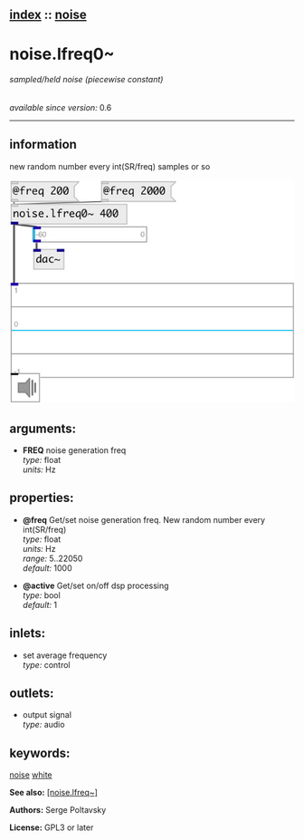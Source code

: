 [index](index.html) :: [noise](category_noise.html)
---

# noise.lfreq0~

###### sampled/held noise (piecewise constant)

*available since version:* 0.6

---


## information
new random number every int(SR/freq) samples or so


[![example](../examples/img/noise.lfreq0~.jpg)](../examples/pd/noise.lfreq0~.pd)



## arguments:

* **FREQ**
noise generation freq<br>
_type:_ float<br>
_units:_ Hz<br>





## properties:

* **@freq** 
Get/set noise generation freq. New random number every int(SR/freq)<br>
_type:_ float<br>
_units:_ Hz<br>
_range:_ 5..22050<br>
_default:_ 1000<br>

* **@active** 
Get/set on/off dsp processing<br>
_type:_ bool<br>
_default:_ 1<br>



## inlets:

* set average frequency<br>
_type:_ control



## outlets:

* output signal<br>
_type:_ audio



## keywords:

[noise](keywords/noise.html)
[white](keywords/white.html)



**See also:**
[\[noise.lfreq~\]](noise.lfreq~.html)




**Authors:** Serge Poltavsky




**License:** GPL3 or later





